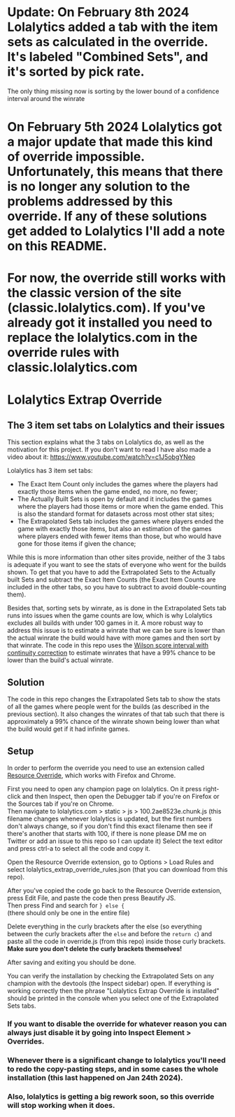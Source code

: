 
# Update: On February 8th 2024 Lolalytics added a tab with the item sets as calculated in the override. It's labeled "Combined Sets", and it's sorted by pick rate.
The only thing missing now is sorting by the lower bound of a confidence interval around the winrate

# On February 5th 2024 Lolalytics got a major update that made this kind of override impossible. Unfortunately, this means that there is no longer any solution to the problems addressed by this override. If any of these solutions get added to Lolalytics I'll add a note on this README. 

# For now, the override still works with the classic version of the site (classic.lolalytics.com). If you've already got it installed you need to replace the lolalytics.com in the override rules with classic.lolalytics.com

# Lolalytics Extrap Override
## The 3 item set tabs on Lolalytics and their issues
This section explains what the 3 tabs on Lolalytics do, as well as the motivation for this project. If you don't want to read I have also made a video about it:
https://www.youtube.com/watch?v=c1J5obgYNeo

Lolalytics has 3 item set tabs:
- The Exact Item Count only includes the games where the players had exactly those items when the game ended, no more, no fewer;
- The Actually Built Sets is open by default and it includes the games where the players had those items or more when the game ended. This is also the standard format for datasets across most other stat sites;
- The Extrapolated Sets tab includes the games where players ended the game with exactly those items, but also an estimation of the games where players ended with fewer items than those, but who would have gone for those items if given the chance;

While this is more information than other sites provide, neither of the 3 tabs is adequate if you want to see the stats of everyone who went for the builds shown. To get that you have to add the Extrapolated Sets to the Actually built Sets and subtract the Exact Item Counts (the Exact Item Counts are included in the other tabs, so you have to subtract to avoid double-counting them).

Besides that, sorting sets by winrate, as is done in the Extrapolated Sets tab runs into issues when the game counts are low, which is why Lolalytics excludes all builds with under 100 games in it. A more robust way to address this issue is to estimate a winrate that we can be sure is lower than the actual winrate the build would have with more games and then sort by that winrate. The code in this repo uses the [Wilson score interval with continuity correction](https://en.wikipedia.org/wiki/Binomial_proportion_confidence_interval#Wilson_score_interval_with_continuity_correction) to estimate winrates that have a 99% chance to be lower than the build's actual winrate.

## Solution
The code in this repo changes the Extrapolated Sets tab to show the stats of all the games where people went for the builds (as described in the previous section). It also changes the winrates of that tab such that there is approximately a 99% chance of the winrate shown being lower than what the build would get if it had infinite games.

## Setup
In order to perform the override you need to use an extension called [Resource Override](https://github.com/kylepaulsen/ResourceOverride), which works with Firefox and Chrome.

First you need to open any champion page on lolalytics. 
On it press right-click and then Inspect, then open the Debugger tab if you're on Firefox or the Sources tab if you're on Chrome.    
Then navigate to lolalytics.com > static > js > 100.2ae8523e.chunk.js (this filename changes whenever lolalytics is updated, but the first numbers don't always change, so if you don't find this exact filename then see if there's another that starts with 100, if there is none please DM me on Twitter or add an issue to this repo so I can update it)
Select the text editor and press ctrl-a to select all the code and copy it.   

Open the Resource Override extension, go to Options > Load Rules and select lolalytics_extrap_override_rules.json (that you can download from this repo).

After you've copied the code go back to the Resource Override extension, press Edit File, and paste the code then press Beautify JS.    
Then press Find and search for 
`} else {`     
(there should only be one in the entire file)

Delete everything in the curly brackets after the else (so everything between the curly brackets after the `else` and before the `return c`) and paste all the code in override.js (from this repo) inside those curly brackets.   
**Make sure you don't delete the curly brackets themselves!**


After saving and exiting you should be done. 

You can verify the installation by checking the Extrapolated Sets on any champion with the devtools (the Inspect sidebar) open. If everything is working correctly then the phrase "Lolalytics Extrap Override is installed" should be printed in the console when you select one of the Extrapolated Sets tabs.

### If you want to disable the override for whatever reason you can always just disable it by going into Inspect Element > Overrides.

### Whenever there is a significant change to lolalytics you'll need to redo the copy-pasting steps, and in some cases the whole installation (this last happened on Jan 24th 2024).

### Also, lolalytics is getting a big rework soon, so this override will stop working when it does.
